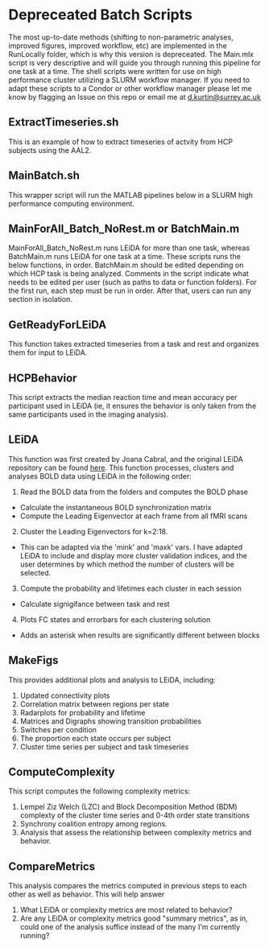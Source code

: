 # Depreceated Batch Scripts
The most up-to-date methods (shifting to non-parametric analyses, improved figures, improved workflow, etc) are implemented in the RunLocally folder, which is why this version is depreceated. The Main.mlx script is very descriptive and will guide you through running this pipeline for one task at a time. The shell scripts were written for use on high performance cluster utilizing a SLURM workflow manager. If you need to adapt these scripts to a Condor or other workflow manager please let me know by flagging an Issue on this repo or email me at d.kurtin@surrey.ac.uk

## ExtractTimeseries.sh ## 
This is an example of how to extract timeseries of actvity from HCP subjects using the AAL2. 

## MainBatch.sh ##
This wrapper script will run the MATLAB pipelines below in a SLURM high performance computing environment. 

## MainForAll_Batch_NoRest.m or BatchMain.m ## 
MainForAll_Batch_NoRest.m runs LEiDA for more than one task, whereas BatchMain.m runs LEiDA for one task at a time. These scripts runs the below functions, in order. BatchMain.m should be edited depending on which HCP task is being analyzed. Comments in the script indicate what needs to be edited per user (such as paths to data or function folders). For the first run, each step must be run in order. After that, users can run any section in isolation. 

## GetReadyForLEiDA ##
This function takes extracted timeseries from a task and rest and organizes them for input to LEiDA. 

## HCPBehavior ## 
This script extracts the median reaction time and mean accuracy per participant used in LEiDA (ie, it ensures the behavior is only taken from the same participants used in the imaging analysis). 

## LEiDA ##
This function was first created by Joana Cabral, and the original LEiDA repository can be found [here](https://github.com/juanitacabral/LEiDA). This function processes, clusters and analyses BOLD data using LEiDA in the following order:
1. Read the BOLD data from the folders and computes the BOLD phase 
- Calculate the instantaneous BOLD synchronization matrix
- Compute the Leading Eigenvector at each frame from all fMRI scans

2. Cluster the Leading Eigenvectors for k=2:18. 
- This can be adapted via the 'mink' and 'maxk' vars. I have adapted LEiDA to include and display more cluster validation indices, and the user determines by which method the number of clusters will be selected. 

3. Compute the probability and lifetimes each cluster in each session
- Calculate signigifance between task and rest

4. Plots FC states and errorbars for each clustering solution
- Adds an asterisk when results are significantly different between blocks

## MakeFigs ##
This provides additional plots and analysis to LEiDA, including:
1. Updated connectivity plots
2. Correlation matrix between regions per state
3. Radarplots for probability and lifetime
4. Matrices and Digraphs showing transition probabilities
5. Switches per condition
6. The proportion each state occurs per subject
7. Cluster time series per subject and task timeseries

## ComputeComplexity ##
This script computes the following complexity metrics:
1. Lempel Ziz Welch (LZC) and Block Decomposition Method (BDM) complexty of the cluster time series and 0-4th order state transitions
2. Synchrony coalition entropy among regions.
3. Analysis that assess the relationship between complexity metrics and behavior.

## CompareMetrics ##
This analysis compares the metrics computed in previous steps to each other as well as behavior. This will help answer 
1. What LEiDA or complexity metrics are most related to behavior?
2. Are any LEiDA or complexity metrics good "summary metrics", as in, could one of the analysis suffice instead of the many I'm currently running?

